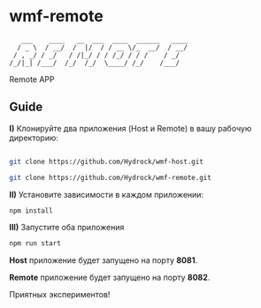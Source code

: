 # wmf-remote

```ascii
   ___    ____   __  ___  ____  ______   ____
  / _ \  / __/  /  |/  / / __ \/_  __/  / __/
 / , _/ / _/   / /|_/ / / /_/ / / /    / _/  
/_/|_| /___/  /_/  /_/  \____/ /_/    /___/
```                                           

Remote APP

## Guide

**I)** Клонируйте два приложения (Host и Remote) в вашу рабочую директорию:

```bash

git clone https://github.com/Hydrock/wmf-host.git

git clone https://github.com/Hydrock/wmf-remote.git

```

**II)** Установите зависимости в каждом приложении:

```bash
npm install
```

**III)** Запустите оба приложения 

```bash
npm run start
```

**Host** приложение будет запущено на порту **8081**.

**Remote** приложение будет запущено на порту **8082**.

Приятных экспериментов!
